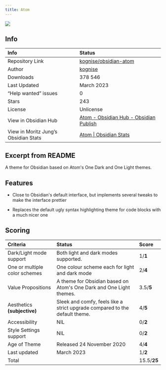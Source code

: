 ```yaml
---
title: Atom
---
```


<img src="https://raw.githubusercontent.com/kognise/obsidian-atom/refs/heads/master/screenshot-hybrid.png">

## Info
| Info | Status |
| :---- | :---- |
| Repository Link | [kognise/obsidian-atom](https://github.com/kognise/obsidian-atom)  |
| Author | [kognise](https://github.com/kognise)  |
| Downloads | 378 546 |
| Last Updated | March 2023 |
| “Help wanted” issues | 0 |
| Stars | 243 |
| License | Unlicense |
| View in Obsidian Hub | [Atom \- Obsidian Hub \- Obsidian Publish](https://publish.obsidian.md/hub/02+-+Community+Expansions/02.05+All+Community+Expansions/Themes/Atom)  |
| View in Moritz Jung’s Obsidian Stats | [Atom \| Obsidian Stats](https://www.moritzjung.dev/obsidian-stats/themes/atom/)  |

## Excerpt from README
A theme for Obsidian based on Atom's One Dark and One Light themes.

## Features
- Close to Obsidian's default interface, but implements several tweaks to make the interface prettier  

- Replaces the default ugly syntax highlighting theme for code blocks with a much nicer one

## Scoring
| Criteria | Status | Score |
| :---- | :---- | :---- |
| Dark/Light mode support | Both light and dark modes supported.  | 1/**1** |
| One or multiple color schemes | One colour scheme each for light and dark mode | 2/**4** |
| Value Propositions | A theme for Obsidian based on Atom's One Dark and One Light themes. | 3.5/**5** |
| Aesthetics **(subjective)** | Sleek and comfy, feels like a strict upgrade compared to the default theme. | 4/**5** |
| Accessibility | NIL | 0/**2** |
| Style Settings support | NIL | 0/**2** |
| Age of Theme | Released 24 November 2020 | 4/**4** |
| Last updated | March 2023 | 1/**2** |
| Total |  | 15.5/**25** |